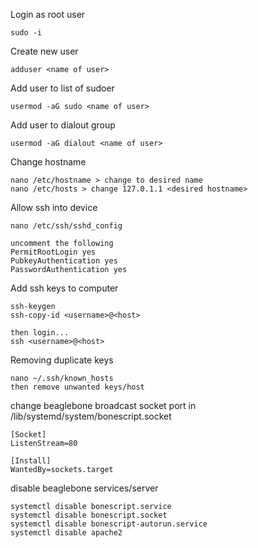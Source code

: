 Login as root user
```
sudo -i
```

Create new user
```
adduser <name of user>
```

Add user to list of sudoer 
```
usermod -aG sudo <name of user>
```

Add user to dialout group
```
usermod -aG dialout <name of user>
```

Change hostname
```
nano /etc/hostname > change to desired name
nano /etc/hosts > change 127.0.1.1 <desired hostname>
```

Allow ssh into device
```
nano /etc/ssh/sshd_config

uncomment the following
PermitRootLogin yes
PubkeyAuthentication yes
PasswordAuthentication yes
```

Add ssh keys to computer
```
ssh-keygen
ssh-copy-id <username>@<host>

then login...
ssh <username>@<host>
```

Removing duplicate keys
```
nano ~/.ssh/known_hosts
then remove unwanted keys/host
```

change beaglebone broadcast socket port in /lib/systemd/system/bonescript.socket 
```
[Socket]
ListenStream=80

[Install]
WantedBy=sockets.target
```

disable beaglebone services/server
```
systemctl disable bonescript.service              
systemctl disable bonescript.socket
systemctl disable bonescript-autorun.service
systemctl disable apache2
```
